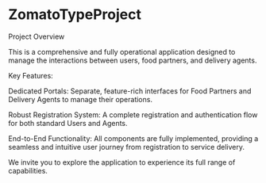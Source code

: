 ﻿# ZomatoTypeProject
Project Overview

This is a comprehensive and fully operational application designed to manage the interactions between users, food partners, and delivery agents.

Key Features:

Dedicated Portals: Separate, feature-rich interfaces for Food Partners and Delivery Agents to manage their operations.

Robust Registration System: A complete registration and authentication flow for both standard Users and Agents.

End-to-End Functionality: All components are fully implemented, providing a seamless and intuitive user journey from registration to service delivery.

We invite you to explore the application to experience its full range of capabilities.
